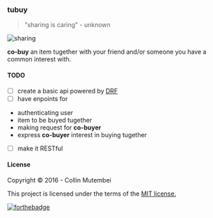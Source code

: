 ### tubuy

> "sharing is caring" - unknown

![sharing](https://cdn.rawgit.com/andela-cmutembei/nunua/master/static/images/sharing.gif)

**co-buy** an item tugether with your friend and/or someone you have a common interest with.


#### TODO

- [ ] create a basic api powered by [DRF](http://www.django-rest-framework.org/)
- [ ] have enpoints for
 * authenticating user
 * item to be buyed tugether
 * making request for **co-buyer**
 * express **co-buyer** interest in buying tugether
- [ ] make it RESTful

#### License
Copyright &copy; 2016 - Collin Mutembei

This project is licensed under the terms of the [MIT license.](https://github.com/andela-cmutembei/tubuy/blob/master/LICENSE)

[![forthebadge](http://forthebadge.com/images/badges/made-with-crayons.svg)](http://forthebadge.com)
